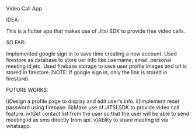 Video Call App

IDEA:

This is a flutter app that makes use of Jitsi SDK to provide free video calls.

SO FAR:

Implemented google sign in to save time creating a new account. 
Used firestore as database to store uer info like username, email, personal meeting id,etc.
Used firebase storage to save user profile images and url is stored in firestore.(NOTE: If google sign in, only the link is stored in firestore).

FUTURE WORKS:

i)Design a profile page to display and edit user's info.
ii)Implement reset password using firebase.
iii)Make use of JITSI SDK to provide video call feature.
iv)Get contact list from the user so that the user will be able to send meeting id as sms directly from api.
v)Ablity to share meeting id via whatsapp.
